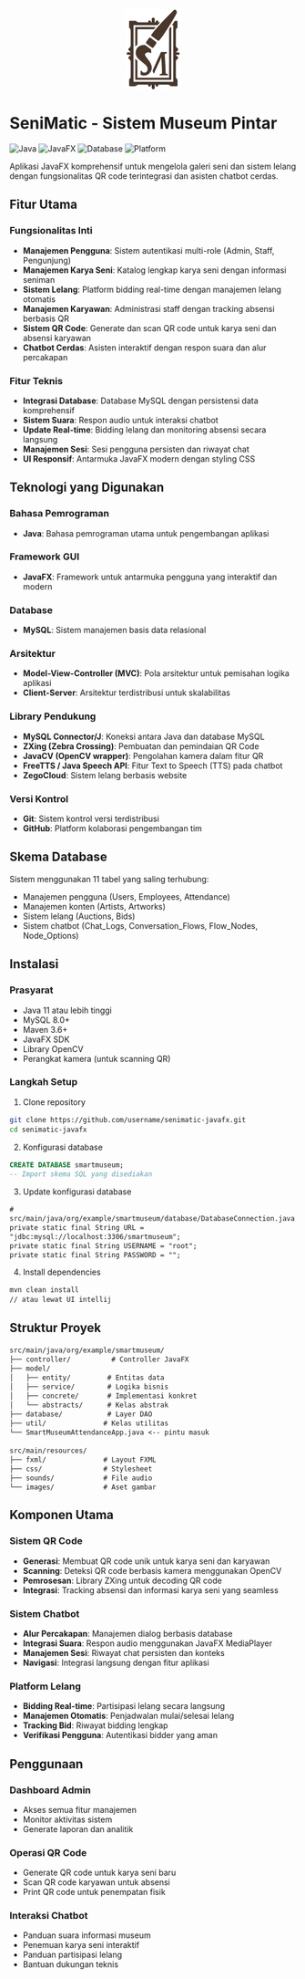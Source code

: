 <p align="center">
  <img src="src/main/resources/img/logo.png" alt="SeniMatic Logo" width="100"/>
</p>

# SeniMatic - Sistem Museum Pintar

![Java](https://img.shields.io/badge/Java-11+-blue.svg)
![JavaFX](https://img.shields.io/badge/JavaFX-UI_Framework-orange)
![Database](https://img.shields.io/badge/MySQL-8.0-green)
![Platform](https://img.shields.io/badge/Platform-Desktop-blueviolet)

Aplikasi JavaFX komprehensif untuk mengelola galeri seni dan sistem lelang dengan fungsionalitas QR code terintegrasi dan asisten chatbot cerdas.

## Fitur Utama

### Fungsionalitas Inti
- **Manajemen Pengguna**: Sistem autentikasi multi-role (Admin, Staff, Pengunjung)
- **Manajemen Karya Seni**: Katalog lengkap karya seni dengan informasi seniman
- **Sistem Lelang**: Platform bidding real-time dengan manajemen lelang otomatis
- **Manajemen Karyawan**: Administrasi staff dengan tracking absensi berbasis QR
- **Sistem QR Code**: Generate dan scan QR code untuk karya seni dan absensi karyawan
- **Chatbot Cerdas**: Asisten interaktif dengan respon suara dan alur percakapan

### Fitur Teknis
- **Integrasi Database**: Database MySQL dengan persistensi data komprehensif
- **Sistem Suara**: Respon audio untuk interaksi chatbot
- **Update Real-time**: Bidding lelang dan monitoring absensi secara langsung
- **Manajemen Sesi**: Sesi pengguna persisten dan riwayat chat
- **UI Responsif**: Antarmuka JavaFX modern dengan styling CSS

## Teknologi yang Digunakan

### Bahasa Pemrograman
- **Java**: Bahasa pemrograman utama untuk pengembangan aplikasi

### Framework GUI
- **JavaFX**: Framework untuk antarmuka pengguna yang interaktif dan modern

### Database
- **MySQL**: Sistem manajemen basis data relasional

### Arsitektur
- **Model-View-Controller (MVC)**: Pola arsitektur untuk pemisahan logika aplikasi
- **Client-Server**: Arsitektur terdistribusi untuk skalabilitas

### Library Pendukung
- **MySQL Connector/J**: Koneksi antara Java dan database MySQL
- **ZXing (Zebra Crossing)**: Pembuatan dan pemindaian QR Code
- **JavaCV (OpenCV wrapper)**: Pengolahan kamera dalam fitur QR
- **FreeTTS / Java Speech API**: Fitur Text to Speech (TTS) pada chatbot
- **ZegoCloud**: Sistem lelang berbasis website

### Versi Kontrol
- **Git**: Sistem kontrol versi terdistribusi
- **GitHub**: Platform kolaborasi pengembangan tim

## Skema Database

Sistem menggunakan 11 tabel yang saling terhubung:
- Manajemen pengguna (Users, Employees, Attendance)
- Manajemen konten (Artists, Artworks)
- Sistem lelang (Auctions, Bids)
- Sistem chatbot (Chat_Logs, Conversation_Flows, Flow_Nodes, Node_Options)

## Instalasi

### Prasyarat
- Java 11 atau lebih tinggi
- MySQL 8.0+
- Maven 3.6+
- JavaFX SDK
- Library OpenCV
- Perangkat kamera (untuk scanning QR)

### Langkah Setup

1. Clone repository
```bash
git clone https://github.com/username/senimatic-javafx.git
cd senimatic-javafx
```

2. Konfigurasi database
```sql
CREATE DATABASE smartmuseum;
-- Import skema SQL yang disediakan
```

3. Update konfigurasi database
```properties
# src/main/java/org/example/smartmuseum/database/DatabaseConnection.java
private static final String URL = "jdbc:mysql://localhost:3306/smartmuseum";
private static final String USERNAME = "root";
private static final String PASSWORD = "";
```

4. Install dependencies
```bash
mvn clean install
// atau lewat UI intellij
```


## Struktur Proyek

```
src/main/java/org/example/smartmuseum/
├── controller/          # Controller JavaFX
├── model/
│   ├── entity/         # Entitas data
│   ├── service/        # Logika bisnis
│   ├── concrete/       # Implementasi konkret
│   └── abstracts/      # Kelas abstrak
├── database/           # Layer DAO
├── util/              # Kelas utilitas
└── SmartMuseumAttendanceApp.java <-- pintu masuk

src/main/resources/
├── fxml/              # Layout FXML
├── css/               # Stylesheet
├── sounds/            # File audio
└── images/            # Aset gambar
```

## Komponen Utama

### Sistem QR Code
- **Generasi**: Membuat QR code unik untuk karya seni dan karyawan
- **Scanning**: Deteksi QR code berbasis kamera menggunakan OpenCV
- **Pemrosesan**: Library ZXing untuk decoding QR code
- **Integrasi**: Tracking absensi dan informasi karya seni yang seamless

### Sistem Chatbot
- **Alur Percakapan**: Manajemen dialog berbasis database
- **Integrasi Suara**: Respon audio menggunakan JavaFX MediaPlayer
- **Manajemen Sesi**: Riwayat chat persisten dan konteks
- **Navigasi**: Integrasi langsung dengan fitur aplikasi

### Platform Lelang
- **Bidding Real-time**: Partisipasi lelang secara langsung
- **Manajemen Otomatis**: Penjadwalan mulai/selesai lelang
- **Tracking Bid**: Riwayat bidding lengkap
- **Verifikasi Pengguna**: Autentikasi bidder yang aman

## Penggunaan

### Dashboard Admin
- Akses semua fitur manajemen
- Monitor aktivitas sistem
- Generate laporan dan analitik

### Operasi QR Code
- Generate QR code untuk karya seni baru
- Scan QR code karyawan untuk absensi
- Print QR code untuk penempatan fisik

### Interaksi Chatbot
- Panduan suara informasi museum
- Penemuan karya seni interaktif
- Panduan partisipasi lelang
- Bantuan dukungan teknis